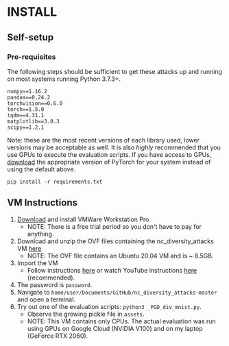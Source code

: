 # INSTALL

## Self-setup

### Pre-requisites
The following steps should be sufficient to get these attacks up and running on most systems running Python 3.7.3+.

```
numpy==1.16.2
pandas==0.24.2
torchvision==0.6.0
torch==1.5.0
tqdm==4.31.1
matplotlib==3.0.3
scipy==1.2.1
```
Note: these are the most recent versions of each library used, lower versions may be acceptable as well. It is also *highly* recommended that you use GPUs to execute the evaluation scripts. If you have access to GPUs, [download](https://pytorch.org/get-started/locally/) the appropriate version of PyTorch for your system instead of using the default above. 

```
pip install -r requirements.txt
```

## VM Instructions

1. [Download](https://www.vmware.com/products/workstation-pro/workstation-pro-evaluation.html) and install VMWare Workstation Pro.
	- NOTE: There is a free trial period so you don't have to pay for anything.
2. Download and unzip the OVF files containing the nc_diversity_attacks VM [here](https://drive.google.com/file/d/15-WtSMWws6x4vAsuACrc-Nq9h2BHraXw/view?usp=sharing)
	- NOTE: The OVF file contains an Ubuntu 20.04 VM and is ~ 8.5GB.
3. Import the VM 
	- Follow instructions [here](https://pubs.vmware.com/workstation-9/index.jsp?topic=%2Fcom.vmware.ws.using.doc%2FGUID-DDCBE9C0-0EC9-4D09-8042-18436DA62F7A.html) or watch YouTube instructions [here](https://youtu.be/WY11A-eyJWY?t=94) (recommended).
4. The password is `password`.
5. Navigate to `home/user/Documents/GitHub/nc_diversity_attacks-master` and open a terminal.
6. Try out one of the evaluation scripts: `python3 _PGD_div_mnist.py`.
	- Observe the growing pickle file in `assets`.
	- NOTE: This VM contains only CPUs. The actual evaluation was run using GPUs on Google Cloud (NVIDIA V100) and on my laptop (GeForce RTX 2060). 